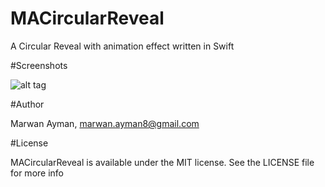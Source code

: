 # MACircularReveal

A Circular Reveal with animation effect written in Swift

#Screenshots

![alt tag](https://imgur.com/gYr95DN.gif)


#Author

Marwan Ayman, marwan.ayman8@gmail.com

#License

MACircularReveal is available under the MIT license. See the LICENSE file for more info
